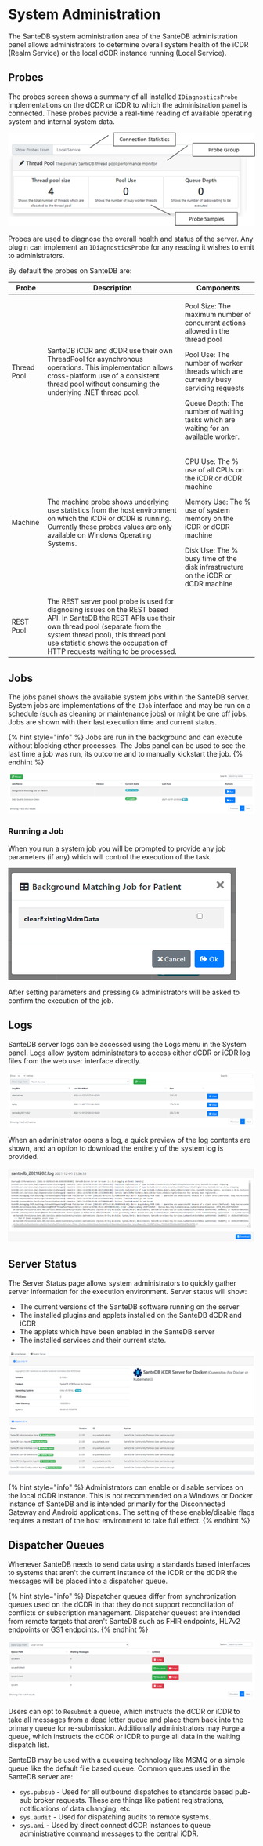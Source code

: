 # System Administration

The SanteDB system administration area of the SanteDB administration panel allows administrators to determine overall system health of the iCDR (Realm Service) or the local dCDR instance running (Local Service).

## Probes

The probes screen shows a summary of all installed `IDiagnosticsProbe` implementations on the dCDR or iCDR to which the administration panel is connected. These probes provide a real-time reading of available operating system and internal system data.

![](<../../../.gitbook/assets/image (422).png>)

Probes are used to diagnose the overall health and status of the server. Any plugin can implement an `IDiagnosticsProbe` for any reading it wishes to emit to administrators.&#x20;

By default the probes on SanteDB are:

| Probe       | Description                                                                                                                                                                                                                                                              | Components                                                                                                                                                                                                                                                               |
| ----------- | ------------------------------------------------------------------------------------------------------------------------------------------------------------------------------------------------------------------------------------------------------------------------ | ------------------------------------------------------------------------------------------------------------------------------------------------------------------------------------------------------------------------------------------------------------------------ |
| Thread Pool | SanteDB iCDR and dCDR use their own ThreadPool for asynchronous operations. This implementation allows cross-platform use of a consistent thread pool without consuming the underlying .NET thread pool.                                                                 | <p>Pool Size: The maximum number of concurrent actions allowed in the thread pool</p><p>Pool Use: The number of worker threads which are currently busy servicing requests</p><p>Queue Depth: The number of waiting tasks which are waiting for an available worker.</p> |
| Machine     | The machine probe shows underlying use statistics from the host environment on which the iCDR or dCDR is running. Currently these probes values are only available on Windows Operating Systems.                                                                         | <p>CPU Use: The % use of all CPUs on the iCDR or dCDR machine</p><p>Memory Use: The % use of system memory on the iCDR or dCDR machine</p><p>Disk Use: The % busy time of the disk infrastructure on the iCDR or dCDR machine</p><p></p>                                 |
| REST Pool   | The REST server pool probe is used for diagnosing issues on the REST based API. In SanteDB the REST APIs use their own thread pool (separate from the system thread pool), this thread pool use statistic shows the occupation of HTTP requests waiting to be processed. |                                                                                                                                                                                                                                                                          |

## Jobs

The jobs panel shows the available system jobs within the SanteDB server. System jobs are implementations of the `IJob` interface and may be run on a schedule (such as cleaning or maintenance jobs) or might be one off jobs. Jobs are shown with their last execution time and current status.

{% hint style="info" %}
Jobs are run in the background and can execute without blocking other processes. The Jobs panel can be used to see the last time a job was run, its outcome and to manually kickstart the job.
{% endhint %}

&#x20;

![](<../../../.gitbook/assets/image (440).png>)

### Running a Job

When you run a system job you will be prompted to provide any job parameters (if any) which will control the execution of the task.

![](<../../../.gitbook/assets/image (432).png>)

After setting parameters and pressing `Ok` administrators will be asked to confirm the execution of the job.

## Logs

SanteDB server logs can be accessed using the Logs menu in the System panel. Logs allow system administrators to access either dCDR or iCDR log files from the web user interface directly.

![](<../../../.gitbook/assets/image (424).png>)

When an administrator opens a log, a quick preview of the log contents are shown, and an option to download the entirety of the system log is provided.

![](<../../../.gitbook/assets/image (425).png>)

## Server Status

The Server Status page allows system administrators to quickly gather server information for the execution environment. Server status will show:

* The current versions of the SanteDB software running on the server
* The installed plugins and applets installed on the SanteDB dCDR and iCDR
* The applets which have been enabled in the SanteDB server
* The installed services and their current state.

![](<../../../.gitbook/assets/image (427).png>)

{% hint style="info" %}
Administrators can enable or disable services on the local dCDR instance. This is not recommended on a Windows or Docker instance of SanteDB and is intended primarily for the Disconnected Gateway and Android applications. The setting of these enable/disable flags requires a restart of the host environment to take full effect.
{% endhint %}

## Dispatcher Queues

Whenever SanteDB needs to send data using a standards based interfaces to systems that aren't the current instance of the iCDR or the dCDR the messages will be placed into a dispatcher queue.&#x20;

{% hint style="info" %}
Dispatcher queues differ from synchronization queues used on the dCDR in that they do not support reconciliation of conflicts or subscription management. Dispatcher queuest are intended from remote targets that aren't SanteDB such as FHIR endpoints, HL7v2 endpoints or GS1 endpoints.
{% endhint %}

![](<../../../.gitbook/assets/image (430) (1).png>)

Users can opt to `Resubmit` a queue, which instructs the dCDR or iCDR to take all messages from a dead letter queue and place them back into the primary queue for re-submission. Additionally administrators may `Purge` a queue, which instructs the dCDR or iCDR to purge all data in the waiting dispatch list.

SanteDB may be used with a queueing technology like MSMQ or a simple queue like the default file based queue. Common queues used in the SanteDB server are:

* `sys.pubsub` - Used for all outbound dispatches to standards based pub-sub broker requests. These are things like patient registrations, notifications of data changing, etc.
* `sys.audit` - Used for dispatching audits to remote systems.
* `sys.ami` - Used by direct connect dCDR instances to queue administrative command messages to the central iCDR.

